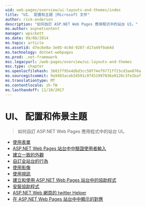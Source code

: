 ```yaml
---
uid: web-pages/overview/ui-layouts-and-themes/index
title: "UI、 配置和主題 |Microsoft 文件"
author: rick-anderson
description: "如何自訂 ASP.NET Web Pages 應用程式中的站台 UI。"
ms.author: aspnetcontent
manager: wpickett
ms.date: 09/08/2014
ms.topic: article
ms.assetid: d7ec6e8a-3e05-4c0d-9207-d17a49f9a64d
ms.technology: dotnet-webpages
ms.prod: .net-framework
msc.legacyurl: /web-pages/overview/ui-layouts-and-themes
msc.type: chapter
ms.openlocfilehash: 3681ff95e4dbd3cc50f74ef9771ff23cd3ae070a
ms.sourcegitcommit: 9a9483aceb34591c97451997036a9120c3fe2baf
ms.translationtype: MT
ms.contentlocale: zh-TW
ms.lasthandoff: 11/10/2017
---
```

<a name="ui-layouts-and-themes"></a>UI、 配置和佈景主題
====================
> 如何自訂 ASP.NET Web Pages 應用程式中的站台 UI。


- [使用表單](4-working-with-forms.md)
- [ASP.NET Web Pages 站台中中驗證使用者輸入](validating-user-input-in-aspnet-web-pages-sites.md)
- [建立一致的外觀](3-creating-a-consistent-look.md)
- [自訂全站台的行為](18-customizing-site-wide-behavior.md)
- [使用影像](9-working-with-images.md)
- [使用視訊](10-working-with-video.md)
- [建立和使用 ASP.NET Web Pages 站台中的協助程式](creating-and-using-a-helper-in-an-aspnet-web-pages-site.md)
- [安裝協助程式](installing-helpers.md)
- [ASP.NET Web 網頁的 twitter Helper](twitter-helper.md)
- [在 ASP.NET Web Pages 站台中中顯示的對應](displaying-maps-in-an-aspnet-web-pages-site.md)

